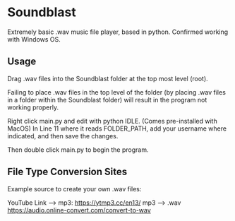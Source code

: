 # Soundblast
Extremely basic .wav music file player, based in python. Confirmed working with Windows OS.

## Usage

Drag .wav files into the Soundblast folder at the top most level (root).

Failing to place .wav files in the top level of the folder (by placing .wav 
files in a folder within the Soundblast folder) will result in the program 
not working properly.

Right click main.py and edit with python IDLE. (Comes pre-installed with MacOS)
In Line 11 where it reads FOLDER_PATH, add your username where indicated, and then save the changes.

Then double click main.py to begin the program.

## File Type Conversion Sites

Example source to create your own .wav files:

YouTube Link --> mp3: https://ytmp3.cc/en13/
mp3 --> .wav https://audio.online-convert.com/convert-to-wav
